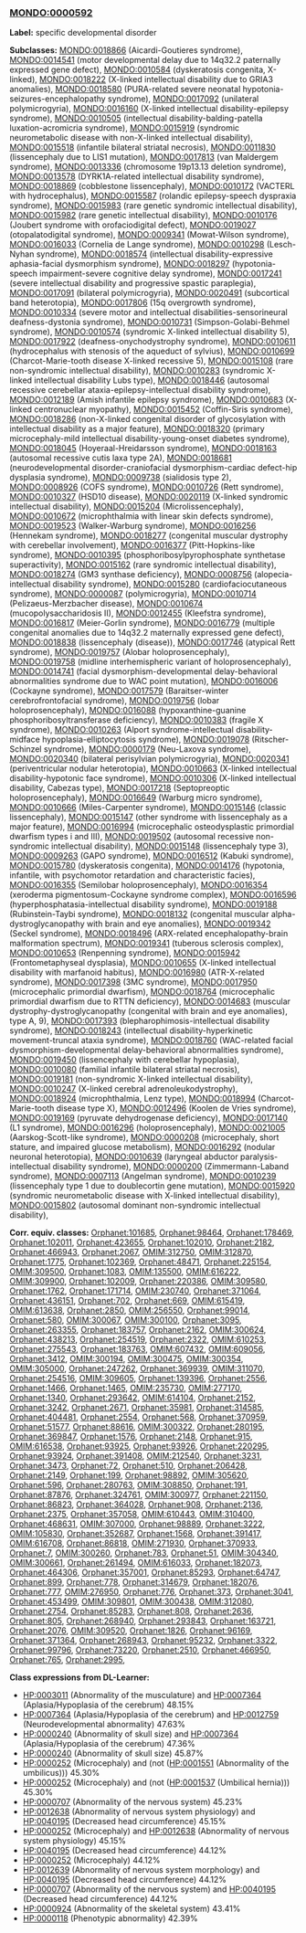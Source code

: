 
### [MONDO:0000592](http://purl.obolibrary.org/obo/MONDO_0000592)
**Label:** specific developmental disorder

**Subclasses:** [MONDO:0018866](http://purl.obolibrary.org/obo/MONDO_0018866) (Aicardi-Goutieres syndrome), [MONDO:0014541](http://purl.obolibrary.org/obo/MONDO_0014541) (motor developmental delay due to 14q32.2 paternally expressed gene defect), [MONDO:0010584](http://purl.obolibrary.org/obo/MONDO_0010584) (dyskeratosis congenita, X-linked), [MONDO:0018222](http://purl.obolibrary.org/obo/MONDO_0018222) (X-linked intellectual disability due to GRIA3 anomalies), [MONDO:0018580](http://purl.obolibrary.org/obo/MONDO_0018580) (PURA-related severe neonatal hypotonia-seizures-encephalopathy syndrome), [MONDO:0017092](http://purl.obolibrary.org/obo/MONDO_0017092) (unilateral polymicrogyria), [MONDO:0016160](http://purl.obolibrary.org/obo/MONDO_0016160) (X-linked intellectual disability-epilepsy syndrome), [MONDO:0010505](http://purl.obolibrary.org/obo/MONDO_0010505) (intellectual disability-balding-patella luxation-acromicria syndrome), [MONDO:0015919](http://purl.obolibrary.org/obo/MONDO_0015919) (syndromic neurometabolic disease with non-X-linked intellectual disability), [MONDO:0015518](http://purl.obolibrary.org/obo/MONDO_0015518) (infantile bilateral striatal necrosis), [MONDO:0011830](http://purl.obolibrary.org/obo/MONDO_0011830) (lissencephaly due to LIS1 mutation), [MONDO:0017813](http://purl.obolibrary.org/obo/MONDO_0017813) (van Maldergem syndrome), [MONDO:0013336](http://purl.obolibrary.org/obo/MONDO_0013336) (chromosome 19p13.13 deletion syndrome), [MONDO:0013578](http://purl.obolibrary.org/obo/MONDO_0013578) (DYRK1A-related intellectual disability syndrome), [MONDO:0018869](http://purl.obolibrary.org/obo/MONDO_0018869) (cobblestone lissencephaly), [MONDO:0010172](http://purl.obolibrary.org/obo/MONDO_0010172) (VACTERL with hydrocephalus), [MONDO:0015587](http://purl.obolibrary.org/obo/MONDO_0015587) (rolandic epilepsy-speech dyspraxia syndrome), [MONDO:0015983](http://purl.obolibrary.org/obo/MONDO_0015983) (rare genetic syndromic intellectual disability), [MONDO:0015982](http://purl.obolibrary.org/obo/MONDO_0015982) (rare genetic intellectual disability), [MONDO:0010176](http://purl.obolibrary.org/obo/MONDO_0010176) (Joubert syndrome with orofaciodigital defect), [MONDO:0019027](http://purl.obolibrary.org/obo/MONDO_0019027) (otopalatodigital syndrome), [MONDO:0009341](http://purl.obolibrary.org/obo/MONDO_0009341) (Mowat-Wilson syndrome), [MONDO:0016033](http://purl.obolibrary.org/obo/MONDO_0016033) (Cornelia de Lange syndrome), [MONDO:0010298](http://purl.obolibrary.org/obo/MONDO_0010298) (Lesch-Nyhan syndrome), [MONDO:0018574](http://purl.obolibrary.org/obo/MONDO_0018574) (intellectual disability-expressive aphasia-facial dysmorphism syndrome), [MONDO:0018297](http://purl.obolibrary.org/obo/MONDO_0018297) (hypotonia-speech impairment-severe cognitive delay syndrome), [MONDO:0017241](http://purl.obolibrary.org/obo/MONDO_0017241) (severe intellectual disability and progressive spastic paraplegia), [MONDO:0017091](http://purl.obolibrary.org/obo/MONDO_0017091) (bilateral polymicrogyria), [MONDO:0020491](http://purl.obolibrary.org/obo/MONDO_0020491) (subcortical band heterotopia), [MONDO:0017806](http://purl.obolibrary.org/obo/MONDO_0017806) (15q overgrowth syndrome), [MONDO:0010334](http://purl.obolibrary.org/obo/MONDO_0010334) (severe motor and intellectual disabilities-sensorineural deafness-dystonia syndrome), [MONDO:0010731](http://purl.obolibrary.org/obo/MONDO_0010731) (Simpson-Golabi-Behmel syndrome), [MONDO:0010574](http://purl.obolibrary.org/obo/MONDO_0010574) (syndromic X-linked intellectual disability 5), [MONDO:0017922](http://purl.obolibrary.org/obo/MONDO_0017922) (deafness-onychodystrophy syndrome), [MONDO:0010611](http://purl.obolibrary.org/obo/MONDO_0010611) (hydrocephalus with stenosis of the aqueduct of sylvius), [MONDO:0010699](http://purl.obolibrary.org/obo/MONDO_0010699) (Charcot-Marie-tooth disease X-linked recessive 5), [MONDO:0015108](http://purl.obolibrary.org/obo/MONDO_0015108) (rare non-syndromic intellectual disability), [MONDO:0010283](http://purl.obolibrary.org/obo/MONDO_0010283) (syndromic X-linked intellectual disability Lubs type), [MONDO:0018446](http://purl.obolibrary.org/obo/MONDO_0018446) (autosomal recessive cerebellar ataxia-epilepsy-intellectual disability syndrome), [MONDO:0012189](http://purl.obolibrary.org/obo/MONDO_0012189) (Amish infantile epilepsy syndrome), [MONDO:0010683](http://purl.obolibrary.org/obo/MONDO_0010683) (X-linked centronuclear myopathy), [MONDO:0015452](http://purl.obolibrary.org/obo/MONDO_0015452) (Coffin-Siris syndrome), [MONDO:0018286](http://purl.obolibrary.org/obo/MONDO_0018286) (non-X-linked congenital disorder of glycosylation with intellectual disability as a major feature), [MONDO:0018320](http://purl.obolibrary.org/obo/MONDO_0018320) (primary microcephaly-mild intellectual disability-young-onset diabetes syndrome), [MONDO:0018045](http://purl.obolibrary.org/obo/MONDO_0018045) (Hoyeraal-Hreidarsson syndrome), [MONDO:0018163](http://purl.obolibrary.org/obo/MONDO_0018163) (autosomal recessive cutis laxa type 2A), [MONDO:0018681](http://purl.obolibrary.org/obo/MONDO_0018681) (neurodevelopmental disorder-craniofacial dysmorphism-cardiac defect-hip dysplasia syndrome), [MONDO:0009738](http://purl.obolibrary.org/obo/MONDO_0009738) (sialidosis type 2), [MONDO:0008926](http://purl.obolibrary.org/obo/MONDO_0008926) (COFS syndrome), [MONDO:0010726](http://purl.obolibrary.org/obo/MONDO_0010726) (Rett syndrome), [MONDO:0010327](http://purl.obolibrary.org/obo/MONDO_0010327) (HSD10 disease), [MONDO:0020119](http://purl.obolibrary.org/obo/MONDO_0020119) (X-linked syndromic intellectual disability), [MONDO:0015204](http://purl.obolibrary.org/obo/MONDO_0015204) (Microlissencephaly), [MONDO:0010672](http://purl.obolibrary.org/obo/MONDO_0010672) (microphthalmia with linear skin defects syndrome), [MONDO:0019523](http://purl.obolibrary.org/obo/MONDO_0019523) (Walker-Warburg syndrome), [MONDO:0016256](http://purl.obolibrary.org/obo/MONDO_0016256) (Hennekam syndrome), [MONDO:0018277](http://purl.obolibrary.org/obo/MONDO_0018277) (congenital muscular dystrophy with cerebellar involvement), [MONDO:0016377](http://purl.obolibrary.org/obo/MONDO_0016377) (Pitt-Hopkins-like syndrome), [MONDO:0010395](http://purl.obolibrary.org/obo/MONDO_0010395) (phosphoribosylpyrophosphate synthetase superactivity), [MONDO:0015162](http://purl.obolibrary.org/obo/MONDO_0015162) (rare syndromic intellectual disability), [MONDO:0018274](http://purl.obolibrary.org/obo/MONDO_0018274) (GM3 synthase deficiency), [MONDO:0008756](http://purl.obolibrary.org/obo/MONDO_0008756) (alopecia-intellectual disability syndrome), [MONDO:0015280](http://purl.obolibrary.org/obo/MONDO_0015280) (cardiofaciocutaneous syndrome), [MONDO:0000087](http://purl.obolibrary.org/obo/MONDO_0000087) (polymicrogyria), [MONDO:0010714](http://purl.obolibrary.org/obo/MONDO_0010714) (Pelizaeus-Merzbacher disease), [MONDO:0010674](http://purl.obolibrary.org/obo/MONDO_0010674) (mucopolysaccharidosis II), [MONDO:0012455](http://purl.obolibrary.org/obo/MONDO_0012455) (Kleefstra syndrome), [MONDO:0016817](http://purl.obolibrary.org/obo/MONDO_0016817) (Meier-Gorlin syndrome), [MONDO:0016779](http://purl.obolibrary.org/obo/MONDO_0016779) (multiple congenital anomalies due to 14q32.2 maternally expressed gene defect), [MONDO:0018838](http://purl.obolibrary.org/obo/MONDO_0018838) (lissencephaly (disease)), [MONDO:0017746](http://purl.obolibrary.org/obo/MONDO_0017746) (atypical Rett syndrome), [MONDO:0019757](http://purl.obolibrary.org/obo/MONDO_0019757) (Alobar holoprosencephaly), [MONDO:0019758](http://purl.obolibrary.org/obo/MONDO_0019758) (midline interhemispheric variant of holoprosencephaly), [MONDO:0014741](http://purl.obolibrary.org/obo/MONDO_0014741) (facial dysmorphism-developmental delay-behavioral abnormalities syndrome due to WAC point mutation), [MONDO:0016006](http://purl.obolibrary.org/obo/MONDO_0016006) (Cockayne syndrome), [MONDO:0017579](http://purl.obolibrary.org/obo/MONDO_0017579) (Baraitser-winter cerebrofrontofacial syndrome), [MONDO:0019756](http://purl.obolibrary.org/obo/MONDO_0019756) (lobar holoprosencephaly), [MONDO:0016088](http://purl.obolibrary.org/obo/MONDO_0016088) (hypoxanthine-guanine phosphoribosyltransferase deficiency), [MONDO:0010383](http://purl.obolibrary.org/obo/MONDO_0010383) (fragile X syndrome), [MONDO:0010263](http://purl.obolibrary.org/obo/MONDO_0010263) (Alport syndrome-intellectual disability-midface hypoplasia-elliptocytosis syndrome), [MONDO:0019078](http://purl.obolibrary.org/obo/MONDO_0019078) (Ritscher-Schinzel syndrome), [MONDO:0000179](http://purl.obolibrary.org/obo/MONDO_0000179) (Neu-Laxova syndrome), [MONDO:0020340](http://purl.obolibrary.org/obo/MONDO_0020340) (bilateral perisylvian polymicrogyria), [MONDO:0020341](http://purl.obolibrary.org/obo/MONDO_0020341) (periventricular nodular heterotopia), [MONDO:0010663](http://purl.obolibrary.org/obo/MONDO_0010663) (X-linked intellectual disability-hypotonic face syndrome), [MONDO:0010306](http://purl.obolibrary.org/obo/MONDO_0010306) (X-linked intellectual disability, Cabezas type), [MONDO:0017218](http://purl.obolibrary.org/obo/MONDO_0017218) (Septopreoptic holoprosencephaly), [MONDO:0016649](http://purl.obolibrary.org/obo/MONDO_0016649) (Warburg micro syndrome), [MONDO:0010666](http://purl.obolibrary.org/obo/MONDO_0010666) (Miles-Carpenter syndrome), [MONDO:0015146](http://purl.obolibrary.org/obo/MONDO_0015146) (classic lissencephaly), [MONDO:0015147](http://purl.obolibrary.org/obo/MONDO_0015147) (other syndrome with lissencephaly as a major feature), [MONDO:0016994](http://purl.obolibrary.org/obo/MONDO_0016994) (microcephalic osteodysplastic primordial dwarfism types i and III), [MONDO:0019502](http://purl.obolibrary.org/obo/MONDO_0019502) (autosomal recessive non-syndromic intellectual disability), [MONDO:0015148](http://purl.obolibrary.org/obo/MONDO_0015148) (lissencephaly type 3), [MONDO:0009263](http://purl.obolibrary.org/obo/MONDO_0009263) (GAPO syndrome), [MONDO:0016512](http://purl.obolibrary.org/obo/MONDO_0016512) (Kabuki syndrome), [MONDO:0015780](http://purl.obolibrary.org/obo/MONDO_0015780) (dyskeratosis congenita), [MONDO:0014176](http://purl.obolibrary.org/obo/MONDO_0014176) (hypotonia, infantile, with psychomotor retardation and characteristic facies), [MONDO:0016355](http://purl.obolibrary.org/obo/MONDO_0016355) (Semilobar holoprosencephaly), [MONDO:0016354](http://purl.obolibrary.org/obo/MONDO_0016354) (xeroderma pigmentosum-Cockayne syndrome complex), [MONDO:0016596](http://purl.obolibrary.org/obo/MONDO_0016596) (hyperphosphatasia-intellectual disability syndrome), [MONDO:0019188](http://purl.obolibrary.org/obo/MONDO_0019188) (Rubinstein-Taybi syndrome), [MONDO:0018132](http://purl.obolibrary.org/obo/MONDO_0018132) (congenital muscular alpha-dystroglycanopathy with brain and eye anomalies), [MONDO:0019342](http://purl.obolibrary.org/obo/MONDO_0019342) (Seckel syndrome), [MONDO:0018496](http://purl.obolibrary.org/obo/MONDO_0018496) (ARX-related encephalopathy-brain malformation spectrum), [MONDO:0019341](http://purl.obolibrary.org/obo/MONDO_0019341) (tuberous sclerosis complex), [MONDO:0010653](http://purl.obolibrary.org/obo/MONDO_0010653) (Renpenning syndrome), [MONDO:0015942](http://purl.obolibrary.org/obo/MONDO_0015942) (Frontometaphyseal dysplasia), [MONDO:0010655](http://purl.obolibrary.org/obo/MONDO_0010655) (X-linked intellectual disability with marfanoid habitus), [MONDO:0016980](http://purl.obolibrary.org/obo/MONDO_0016980) (ATR-X-related syndrome), [MONDO:0017398](http://purl.obolibrary.org/obo/MONDO_0017398) (3MC syndrome), [MONDO:0017950](http://purl.obolibrary.org/obo/MONDO_0017950) (microcephalic primordial dwarfism), [MONDO:0018764](http://purl.obolibrary.org/obo/MONDO_0018764) (microcephalic primordial dwarfism due to RTTN deficiency), [MONDO:0014683](http://purl.obolibrary.org/obo/MONDO_0014683) (muscular dystrophy-dystroglycanopathy (congenital with brain and eye anomalies), type A, 9), [MONDO:0017393](http://purl.obolibrary.org/obo/MONDO_0017393) (blepharophimosis-intellectual disability syndrome), [MONDO:0018243](http://purl.obolibrary.org/obo/MONDO_0018243) (intellectual disability-hyperkinetic movement-truncal ataxia syndrome), [MONDO:0018760](http://purl.obolibrary.org/obo/MONDO_0018760) (WAC-related facial dysmorphism-developmental delay-behavioral abnormalities syndrome), [MONDO:0019450](http://purl.obolibrary.org/obo/MONDO_0019450) (lissencephaly with cerebellar hypoplasia), [MONDO:0010080](http://purl.obolibrary.org/obo/MONDO_0010080) (familial infantile bilateral striatal necrosis), [MONDO:0019181](http://purl.obolibrary.org/obo/MONDO_0019181) (non-syndromic X-linked intellectual disability), [MONDO:0010247](http://purl.obolibrary.org/obo/MONDO_0010247) (X-linked cerebral adrenoleukodystrophy), [MONDO:0018924](http://purl.obolibrary.org/obo/MONDO_0018924) (microphthalmia, Lenz type), [MONDO:0018994](http://purl.obolibrary.org/obo/MONDO_0018994) (Charcot-Marie-tooth disease type X), [MONDO:0012496](http://purl.obolibrary.org/obo/MONDO_0012496) (Koolen de Vries syndrome), [MONDO:0019169](http://purl.obolibrary.org/obo/MONDO_0019169) (pyruvate dehydrogenase deficiency), [MONDO:0017140](http://purl.obolibrary.org/obo/MONDO_0017140) (L1 syndrome), [MONDO:0016296](http://purl.obolibrary.org/obo/MONDO_0016296) (holoprosencephaly), [MONDO:0021005](http://purl.obolibrary.org/obo/MONDO_0021005) (Aarskog-Scott-like syndrome), [MONDO:0000208](http://purl.obolibrary.org/obo/MONDO_0000208) (microcephaly, short stature, and impaired glucose metabolism), [MONDO:0016292](http://purl.obolibrary.org/obo/MONDO_0016292) (nodular neuronal heterotopia), [MONDO:0010639](http://purl.obolibrary.org/obo/MONDO_0010639) (laryngeal abductor paralysis-intellectual disability syndrome), [MONDO:0000200](http://purl.obolibrary.org/obo/MONDO_0000200) (Zimmermann-Laband syndrome), [MONDO:0007113](http://purl.obolibrary.org/obo/MONDO_0007113) (Angelman syndrome), [MONDO:0010239](http://purl.obolibrary.org/obo/MONDO_0010239) (lissencephaly type 1 due to doublecortin gene mutation), [MONDO:0015920](http://purl.obolibrary.org/obo/MONDO_0015920) (syndromic neurometabolic disease with X-linked intellectual disability), [MONDO:0015802](http://purl.obolibrary.org/obo/MONDO_0015802) (autosomal dominant non-syndromic intellectual disability), 

**Corr. equiv. classes:** [Orphanet:101685](http://www.orpha.net/ORDO/Orphanet_101685), [Orphanet:98464](http://www.orpha.net/ORDO/Orphanet_98464), [Orphanet:178469](http://www.orpha.net/ORDO/Orphanet_178469), [Orphanet:102011](http://www.orpha.net/ORDO/Orphanet_102011), [Orphanet:423655](http://www.orpha.net/ORDO/Orphanet_423655), [Orphanet:102010](http://www.orpha.net/ORDO/Orphanet_102010), [Orphanet:2182](http://www.orpha.net/ORDO/Orphanet_2182), [Orphanet:466943](http://www.orpha.net/ORDO/Orphanet_466943), [Orphanet:2067](http://www.orpha.net/ORDO/Orphanet_2067), [OMIM:312750](http://purl.obolibrary.org/obo/OMIM_312750), [OMIM:312870](http://purl.obolibrary.org/obo/OMIM_312870), [Orphanet:1775](http://www.orpha.net/ORDO/Orphanet_1775), [Orphanet:102369](http://www.orpha.net/ORDO/Orphanet_102369), [Orphanet:48471](http://www.orpha.net/ORDO/Orphanet_48471), [Orphanet:225154](http://www.orpha.net/ORDO/Orphanet_225154), [OMIM:309500](http://purl.obolibrary.org/obo/OMIM_309500), [Orphanet:1083](http://www.orpha.net/ORDO/Orphanet_1083), [OMIM:135500](http://purl.obolibrary.org/obo/OMIM_135500), [OMIM:616222](http://purl.obolibrary.org/obo/OMIM_616222), [OMIM:309900](http://purl.obolibrary.org/obo/OMIM_309900), [Orphanet:102009](http://www.orpha.net/ORDO/Orphanet_102009), [Orphanet:220386](http://www.orpha.net/ORDO/Orphanet_220386), [OMIM:309580](http://purl.obolibrary.org/obo/OMIM_309580), [Orphanet:1762](http://www.orpha.net/ORDO/Orphanet_1762), [Orphanet:171714](http://www.orpha.net/ORDO/Orphanet_171714), [OMIM:230740](http://purl.obolibrary.org/obo/OMIM_230740), [Orphanet:371064](http://www.orpha.net/ORDO/Orphanet_371064), [Orphanet:436151](http://www.orpha.net/ORDO/Orphanet_436151), [Orphanet:702](http://www.orpha.net/ORDO/Orphanet_702), [Orphanet:669](http://www.orpha.net/ORDO/Orphanet_669), [OMIM:615419](http://purl.obolibrary.org/obo/OMIM_615419), [OMIM:613638](http://purl.obolibrary.org/obo/OMIM_613638), [Orphanet:2850](http://www.orpha.net/ORDO/Orphanet_2850), [OMIM:256550](http://purl.obolibrary.org/obo/OMIM_256550), [Orphanet:99014](http://www.orpha.net/ORDO/Orphanet_99014), [Orphanet:580](http://www.orpha.net/ORDO/Orphanet_580), [OMIM:300067](http://purl.obolibrary.org/obo/OMIM_300067), [OMIM:300100](http://purl.obolibrary.org/obo/OMIM_300100), [Orphanet:3095](http://www.orpha.net/ORDO/Orphanet_3095), [Orphanet:263355](http://www.orpha.net/ORDO/Orphanet_263355), [Orphanet:183757](http://www.orpha.net/ORDO/Orphanet_183757), [Orphanet:2162](http://www.orpha.net/ORDO/Orphanet_2162), [OMIM:300624](http://purl.obolibrary.org/obo/OMIM_300624), [Orphanet:438213](http://www.orpha.net/ORDO/Orphanet_438213), [Orphanet:254519](http://www.orpha.net/ORDO/Orphanet_254519), [Orphanet:2322](http://www.orpha.net/ORDO/Orphanet_2322), [OMIM:610253](http://purl.obolibrary.org/obo/OMIM_610253), [Orphanet:275543](http://www.orpha.net/ORDO/Orphanet_275543), [Orphanet:183763](http://www.orpha.net/ORDO/Orphanet_183763), [OMIM:607432](http://purl.obolibrary.org/obo/OMIM_607432), [OMIM:609056](http://purl.obolibrary.org/obo/OMIM_609056), [Orphanet:3412](http://www.orpha.net/ORDO/Orphanet_3412), [OMIM:300194](http://purl.obolibrary.org/obo/OMIM_300194), [OMIM:300475](http://purl.obolibrary.org/obo/OMIM_300475), [OMIM:300354](http://purl.obolibrary.org/obo/OMIM_300354), [OMIM:305000](http://purl.obolibrary.org/obo/OMIM_305000), [Orphanet:247262](http://www.orpha.net/ORDO/Orphanet_247262), [Orphanet:369939](http://www.orpha.net/ORDO/Orphanet_369939), [OMIM:311070](http://purl.obolibrary.org/obo/OMIM_311070), [Orphanet:254516](http://www.orpha.net/ORDO/Orphanet_254516), [OMIM:309605](http://purl.obolibrary.org/obo/OMIM_309605), [Orphanet:139396](http://www.orpha.net/ORDO/Orphanet_139396), [Orphanet:2556](http://www.orpha.net/ORDO/Orphanet_2556), [Orphanet:1466](http://www.orpha.net/ORDO/Orphanet_1466), [Orphanet:1465](http://www.orpha.net/ORDO/Orphanet_1465), [OMIM:235730](http://purl.obolibrary.org/obo/OMIM_235730), [OMIM:277170](http://purl.obolibrary.org/obo/OMIM_277170), [Orphanet:1340](http://www.orpha.net/ORDO/Orphanet_1340), [Orphanet:293642](http://www.orpha.net/ORDO/Orphanet_293642), [OMIM:614104](http://purl.obolibrary.org/obo/OMIM_614104), [Orphanet:2152](http://www.orpha.net/ORDO/Orphanet_2152), [Orphanet:3242](http://www.orpha.net/ORDO/Orphanet_3242), [Orphanet:2671](http://www.orpha.net/ORDO/Orphanet_2671), [Orphanet:35981](http://www.orpha.net/ORDO/Orphanet_35981), [Orphanet:314585](http://www.orpha.net/ORDO/Orphanet_314585), [Orphanet:404481](http://www.orpha.net/ORDO/Orphanet_404481), [Orphanet:2554](http://www.orpha.net/ORDO/Orphanet_2554), [Orphanet:568](http://www.orpha.net/ORDO/Orphanet_568), [Orphanet:370959](http://www.orpha.net/ORDO/Orphanet_370959), [Orphanet:51577](http://www.orpha.net/ORDO/Orphanet_51577), [Orphanet:88616](http://www.orpha.net/ORDO/Orphanet_88616), [OMIM:300322](http://purl.obolibrary.org/obo/OMIM_300322), [Orphanet:280195](http://www.orpha.net/ORDO/Orphanet_280195), [Orphanet:369847](http://www.orpha.net/ORDO/Orphanet_369847), [Orphanet:1576](http://www.orpha.net/ORDO/Orphanet_1576), [Orphanet:2148](http://www.orpha.net/ORDO/Orphanet_2148), [Orphanet:915](http://www.orpha.net/ORDO/Orphanet_915), [OMIM:616538](http://purl.obolibrary.org/obo/OMIM_616538), [Orphanet:93925](http://www.orpha.net/ORDO/Orphanet_93925), [Orphanet:93926](http://www.orpha.net/ORDO/Orphanet_93926), [Orphanet:220295](http://www.orpha.net/ORDO/Orphanet_220295), [Orphanet:93924](http://www.orpha.net/ORDO/Orphanet_93924), [Orphanet:391408](http://www.orpha.net/ORDO/Orphanet_391408), [OMIM:212540](http://purl.obolibrary.org/obo/OMIM_212540), [Orphanet:3231](http://www.orpha.net/ORDO/Orphanet_3231), [Orphanet:3473](http://www.orpha.net/ORDO/Orphanet_3473), [Orphanet:72](http://www.orpha.net/ORDO/Orphanet_72), [Orphanet:510](http://www.orpha.net/ORDO/Orphanet_510), [Orphanet:206428](http://www.orpha.net/ORDO/Orphanet_206428), [Orphanet:2149](http://www.orpha.net/ORDO/Orphanet_2149), [Orphanet:199](http://www.orpha.net/ORDO/Orphanet_199), [Orphanet:98892](http://www.orpha.net/ORDO/Orphanet_98892), [OMIM:305620](http://purl.obolibrary.org/obo/OMIM_305620), [Orphanet:596](http://www.orpha.net/ORDO/Orphanet_596), [Orphanet:280763](http://www.orpha.net/ORDO/Orphanet_280763), [OMIM:308850](http://purl.obolibrary.org/obo/OMIM_308850), [Orphanet:191](http://www.orpha.net/ORDO/Orphanet_191), [Orphanet:87876](http://www.orpha.net/ORDO/Orphanet_87876), [Orphanet:324761](http://www.orpha.net/ORDO/Orphanet_324761), [OMIM:300977](http://purl.obolibrary.org/obo/OMIM_300977), [Orphanet:221150](http://www.orpha.net/ORDO/Orphanet_221150), [Orphanet:86823](http://www.orpha.net/ORDO/Orphanet_86823), [Orphanet:364028](http://www.orpha.net/ORDO/Orphanet_364028), [Orphanet:908](http://www.orpha.net/ORDO/Orphanet_908), [Orphanet:2136](http://www.orpha.net/ORDO/Orphanet_2136), [Orphanet:2375](http://www.orpha.net/ORDO/Orphanet_2375), [Orphanet:357058](http://www.orpha.net/ORDO/Orphanet_357058), [OMIM:610443](http://purl.obolibrary.org/obo/OMIM_610443), [OMIM:310400](http://purl.obolibrary.org/obo/OMIM_310400), [Orphanet:468631](http://www.orpha.net/ORDO/Orphanet_468631), [OMIM:307000](http://purl.obolibrary.org/obo/OMIM_307000), [Orphanet:98889](http://www.orpha.net/ORDO/Orphanet_98889), [Orphanet:3222](http://www.orpha.net/ORDO/Orphanet_3222), [OMIM:105830](http://purl.obolibrary.org/obo/OMIM_105830), [Orphanet:352687](http://www.orpha.net/ORDO/Orphanet_352687), [Orphanet:1568](http://www.orpha.net/ORDO/Orphanet_1568), [Orphanet:391417](http://www.orpha.net/ORDO/Orphanet_391417), [OMIM:616708](http://purl.obolibrary.org/obo/OMIM_616708), [Orphanet:86818](http://www.orpha.net/ORDO/Orphanet_86818), [OMIM:271930](http://purl.obolibrary.org/obo/OMIM_271930), [Orphanet:370933](http://www.orpha.net/ORDO/Orphanet_370933), [Orphanet:7](http://www.orpha.net/ORDO/Orphanet_7), [OMIM:300260](http://purl.obolibrary.org/obo/OMIM_300260), [Orphanet:783](http://www.orpha.net/ORDO/Orphanet_783), [Orphanet:51](http://www.orpha.net/ORDO/Orphanet_51), [OMIM:304340](http://purl.obolibrary.org/obo/OMIM_304340), [OMIM:300661](http://purl.obolibrary.org/obo/OMIM_300661), [Orphanet:261494](http://www.orpha.net/ORDO/Orphanet_261494), [OMIM:616033](http://purl.obolibrary.org/obo/OMIM_616033), [Orphanet:182073](http://www.orpha.net/ORDO/Orphanet_182073), [Orphanet:464306](http://www.orpha.net/ORDO/Orphanet_464306), [Orphanet:357001](http://www.orpha.net/ORDO/Orphanet_357001), [Orphanet:85293](http://www.orpha.net/ORDO/Orphanet_85293), [Orphanet:64747](http://www.orpha.net/ORDO/Orphanet_64747), [Orphanet:899](http://www.orpha.net/ORDO/Orphanet_899), [Orphanet:778](http://www.orpha.net/ORDO/Orphanet_778), [Orphanet:314679](http://www.orpha.net/ORDO/Orphanet_314679), [Orphanet:182076](http://www.orpha.net/ORDO/Orphanet_182076), [Orphanet:777](http://www.orpha.net/ORDO/Orphanet_777), [OMIM:276950](http://purl.obolibrary.org/obo/OMIM_276950), [Orphanet:776](http://www.orpha.net/ORDO/Orphanet_776), [Orphanet:373](http://www.orpha.net/ORDO/Orphanet_373), [Orphanet:3041](http://www.orpha.net/ORDO/Orphanet_3041), [Orphanet:453499](http://www.orpha.net/ORDO/Orphanet_453499), [OMIM:309801](http://purl.obolibrary.org/obo/OMIM_309801), [OMIM:300438](http://purl.obolibrary.org/obo/OMIM_300438), [OMIM:312080](http://purl.obolibrary.org/obo/OMIM_312080), [Orphanet:2754](http://www.orpha.net/ORDO/Orphanet_2754), [Orphanet:85283](http://www.orpha.net/ORDO/Orphanet_85283), [Orphanet:808](http://www.orpha.net/ORDO/Orphanet_808), [Orphanet:2636](http://www.orpha.net/ORDO/Orphanet_2636), [Orphanet:805](http://www.orpha.net/ORDO/Orphanet_805), [Orphanet:268940](http://www.orpha.net/ORDO/Orphanet_268940), [Orphanet:293843](http://www.orpha.net/ORDO/Orphanet_293843), [Orphanet:163721](http://www.orpha.net/ORDO/Orphanet_163721), [Orphanet:2076](http://www.orpha.net/ORDO/Orphanet_2076), [OMIM:309520](http://purl.obolibrary.org/obo/OMIM_309520), [Orphanet:1826](http://www.orpha.net/ORDO/Orphanet_1826), [Orphanet:96169](http://www.orpha.net/ORDO/Orphanet_96169), [Orphanet:371364](http://www.orpha.net/ORDO/Orphanet_371364), [Orphanet:268943](http://www.orpha.net/ORDO/Orphanet_268943), [Orphanet:95232](http://www.orpha.net/ORDO/Orphanet_95232), [Orphanet:3322](http://www.orpha.net/ORDO/Orphanet_3322), [Orphanet:99796](http://www.orpha.net/ORDO/Orphanet_99796), [Orphanet:73220](http://www.orpha.net/ORDO/Orphanet_73220), [Orphanet:2510](http://www.orpha.net/ORDO/Orphanet_2510), [Orphanet:466950](http://www.orpha.net/ORDO/Orphanet_466950), [Orphanet:765](http://www.orpha.net/ORDO/Orphanet_765), [Orphanet:2995](http://www.orpha.net/ORDO/Orphanet_2995), 

**Class expressions from DL-Learner:**

- [HP:0003011](http://purl.obolibrary.org/obo/HP_0003011) (Abnormality of the musculature) and [HP:0007364](http://purl.obolibrary.org/obo/HP_0007364) (Aplasia/Hypoplasia of the cerebrum) 48.15%
- [HP:0007364](http://purl.obolibrary.org/obo/HP_0007364) (Aplasia/Hypoplasia of the cerebrum) and [HP:0012759](http://purl.obolibrary.org/obo/HP_0012759) (Neurodevelopmental abnormality) 47.63%
- [HP:0000240](http://purl.obolibrary.org/obo/HP_0000240) (Abnormality of skull size) and [HP:0007364](http://purl.obolibrary.org/obo/HP_0007364) (Aplasia/Hypoplasia of the cerebrum) 47.36%
- [HP:0000240](http://purl.obolibrary.org/obo/HP_0000240) (Abnormality of skull size) 45.87%
- [HP:0000252](http://purl.obolibrary.org/obo/HP_0000252) (Microcephaly) and (not ([HP:0001551](http://purl.obolibrary.org/obo/HP_0001551) (Abnormality of the umbilicus))) 45.30%
- [HP:0000252](http://purl.obolibrary.org/obo/HP_0000252) (Microcephaly) and (not ([HP:0001537](http://purl.obolibrary.org/obo/HP_0001537) (Umbilical hernia))) 45.30%
- [HP:0000707](http://purl.obolibrary.org/obo/HP_0000707) (Abnormality of the nervous system) 45.23%
- [HP:0012638](http://purl.obolibrary.org/obo/HP_0012638) (Abnormality of nervous system physiology) and [HP:0040195](http://purl.obolibrary.org/obo/HP_0040195) (Decreased head circumference) 45.15%
- [HP:0000252](http://purl.obolibrary.org/obo/HP_0000252) (Microcephaly) and [HP:0012638](http://purl.obolibrary.org/obo/HP_0012638) (Abnormality of nervous system physiology) 45.15%
- [HP:0040195](http://purl.obolibrary.org/obo/HP_0040195) (Decreased head circumference) 44.12%
- [HP:0000252](http://purl.obolibrary.org/obo/HP_0000252) (Microcephaly) 44.12%
- [HP:0012639](http://purl.obolibrary.org/obo/HP_0012639) (Abnormality of nervous system morphology) and [HP:0040195](http://purl.obolibrary.org/obo/HP_0040195) (Decreased head circumference) 44.12%
- [HP:0000707](http://purl.obolibrary.org/obo/HP_0000707) (Abnormality of the nervous system) and [HP:0040195](http://purl.obolibrary.org/obo/HP_0040195) (Decreased head circumference) 44.12%
- [HP:0000924](http://purl.obolibrary.org/obo/HP_0000924) (Abnormality of the skeletal system) 43.41%
- [HP:0000118](http://purl.obolibrary.org/obo/HP_0000118) (Phenotypic abnormality) 42.39%


